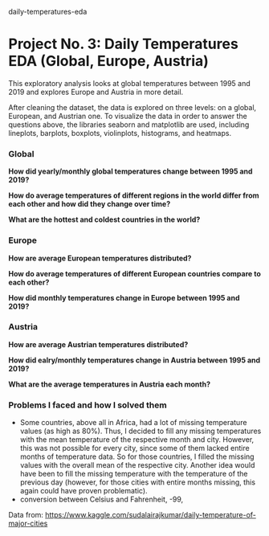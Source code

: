 daily-temperatures-eda
# Project No. 3: Daily Temperatures EDA (Global, Europe, Austria)

This exploratory analysis looks at global temperatures between 1995 and 2019 and explores Europe and Austria in more detail.

After cleaning the dataset, the data is explored on three levels: on a global, European, and Austrian one. To visualize the data in order to answer the questions above, the libraries seaborn and matplotlib are used, including lineplots, barplots, boxplots, violinplots, histograms, and heatmaps.

### Global

<b>How did yearly/monthly global temperatures change between 1995 and 2019?</b>


<b>How do average temperatures of different regions in the world differ from each other and how did they change over time?</b>


<b>What are the hottest and coldest countries in the world?</b>


### Europe

<b>How are average European temperatures distributed?</b>


<b>How do average temperatures of different European countries compare to each other?</b>


<b>How did monthly temperatures change in Europe between 1995 and 2019?</b>




### Austria

<b>How are average Austrian temperatures distributed?</b>


<b>How did ealry/monthly temperatures change in Austria between 1995 and 2019?</b>


<b>What are the average temperatures in Austria each month?</b>



### Problems I faced and how I solved them
- Some countries, above all in Africa, had a lot of missing temperature values (as  high as 80%). Thus, I decided to fill any missing temperatures with the mean temperature of the respective month and city. However, this was not possible for every city, since some of them lacked entire months of temperature data. So for those countries, I filled the missing values with the overall mean of the respective city. Another idea would have been to fill the missing temperature with the temperature of the previous day (however, for those cities with entire months missing, this again could have proven problematic).
- conversion between Celsius and Fahrenheit, -99, 

Data from: https://www.kaggle.com/sudalairajkumar/daily-temperature-of-major-cities
